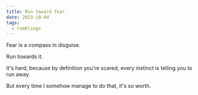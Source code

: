 ```yaml
---
title: Run toward fear
date: 2023-10-04
tags:
  - ramblings
---
```


Fear is a compass in disguise.

Run towards it.

It's hard, because by definition you're scared,
every instinct is telling you to run away.

But every time I somehow manage to do that,
it's so worth.